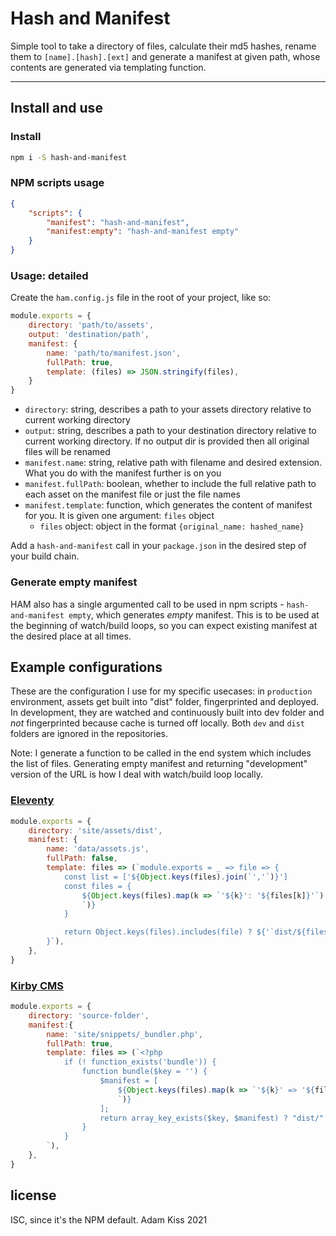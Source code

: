 # Hash and Manifest

Simple tool to take a directory of files, calculate their md5 hashes, rename them to `[name].[hash].[ext]` and generate a manifest at given path, whose contents are generated via templating function.

---

## Install and use

### Install

``` bash
npm i -S hash-and-manifest
```

### NPM scripts usage

``` json
{
	"scripts": {
		"manifest": "hash-and-manifest",
		"manifest:empty": "hash-and-manifest empty"
	}
}
```

### Usage: detailed

Create the `ham.config.js` file in the root of your project, like so:

``` js
module.exports = {
	directory: 'path/to/assets',
	output: 'destination/path',
	manifest: {
		name: 'path/to/manifest.json',
		fullPath: true,
		template: (files) => JSON.stringify(files),
	}
}
```

- `directory`: string, describes a path to your assets directory relative to current working directory
- `output`: string, describes a path to your destination directory relative to current working directory. If no output dir is provided then all original files will be renamed
- `manifest.name`: string, relative path with filename and desired extension. What you do with the manifest further is on you
- `manifest.fullPath`: boolean, whether to include the full relative path to each asset on the manifest file or just the file names
- `manifest.template`: function, which generates the content of manifest for you. It is given one argument: `files` object
	- `files` object: object in the format `{original_name: hashed_name}`

Add a `hash-and-manifest` call in your `package.json` in the desired step of your build chain.

### Generate empty manifest

HAM also has a single argumented call to be used in npm scripts - `hash-and-manifest empty`, which generates _empty_ manifest. This is to be used at the beginning of watch/build loops, so you can expect existing manifest at the desired place at all times.

## Example configurations

These are the configuration I use for my specific usecases: in `production` environment, assets get built into "dist" folder, fingerprinted and deployed. In development, they are watched and continuously built into dev folder and _not_ fingerprinted because cache is turned off locally. Both `dev` and `dist` folders are ignored in the repositories.

Note: I generate a function to be called in the end system which includes the list of files. Generating empty manifest and returning "development" version of the URL is how I deal with watch/build loop locally.

### [Eleventy](https://www.11ty.dev)

``` js
module.exports = {
	directory: 'site/assets/dist',
	manifest: {
		name: 'data/assets.js',
		fullPath: false,
		template: files => (`module.exports = _ => file => {
			const list = ['${Object.keys(files).join(`','`)}']
			const files = {
				${Object.keys(files).map(k => `'${k}': '${files[k]}'`).join(`,
				`)}
			}

			return Object.keys(files).includes(file) ? ${'`dist/${files[file]}`'} : ${'`dev/${file}`'}
		}`),
	},
}
```

### [Kirby CMS](https://getkirby.com)

``` js
module.exports = {
	directory: 'source-folder',
	manifest:{
		name: 'site/snippets/_bundler.php',
		fullPath: true,
		template: files => (`<?php
			if (! function_exists('bundle')) {
				function bundle($key = '') {
					$manifest = [
						${Object.keys(files).map(k => `'${k}' => '${files[k]}'`).join(`,
						`)}
					];
					return array_key_exists($key, $manifest) ? "dist/" . $manifest[$key] : "dev/" . $key;
				}
			}
		`),
	},
}
```

## license

ISC, since it's the NPM default.
Adam Kiss 2021
